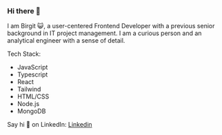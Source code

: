### Hi there 👋

I am Birgit :smiley_cat:, a user-centered Frontend Developer with a previous senior background
in IT project management. I am a curious person and an analytical engineer with a sense of detail.

Tech Stack: 
* JavaScript
* Typescript
* React 
* Tailwind
* HTML/CSS
* Node.js
* MongoDB

Say hi 👋 on LinkedIn: [Linkedin](https://www.linkedin.com/in/birgit-nehrwein-9b4656194/)



<!--
**nehrwein/nehrwein** is a ✨ _special_ ✨ repository because its `README.md` (this file) appears on your GitHub profile.


Here are some ideas to get you started:

- 🔭 I’m currently working on ...
- 🌱 I’m currently learning ...
- 👯 I’m looking to collaborate on ...
- 🤔 I’m looking for help with ...
- 💬 Ask me about ...
- 📫 How to reach me: ...
- 😄 Pronouns: ...
- ⚡ Fun fact: ...
-->
